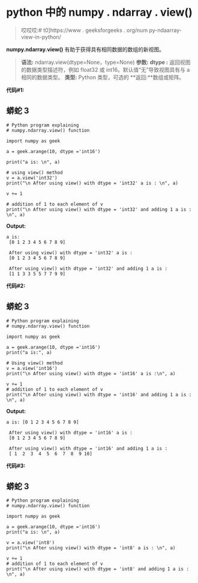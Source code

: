 # python 中的 numpy . ndarray . view()

> 哎哎哎:# t0]https://www . geeksforgeeks . org/num py-ndaarray-view-in-python/

**numpy.ndarray.view()** 有助于获得具有相同数据的数组的新视图。

> **语法:** ndarray.view(dtype=None，type=None)
> **参数:**
> **dtype :** 返回视图的数据类型描述符，例如 float32 或 int16。默认值“无”导致视图具有与 a 相同的数据类型。
> **类型:** Python 类型，可选的
> **返回:**数组或矩阵。

**代码#1:**

## 蟒蛇 3

```
# Python program explaining 
# numpy.ndarray.view() function

import numpy as geek

a = geek.arange(10, dtype ='int16')

print("a is: \n", a)

# using view() method
v = a.view('int32')
print("\n After using view() with dtype = 'int32' a is : \n", a)

v += 1

# addition of 1 to each element of v
print("\n After using view() with dtype = 'int32' and adding 1 a is : \n", a)
```

**Output:** 

```
a is: 
 [0 1 2 3 4 5 6 7 8 9]

 After using view() with dtype = 'int32' a is : 
 [0 1 2 3 4 5 6 7 8 9]

 After using view() with dtype = 'int32' and adding 1 a is : 
 [1 1 3 3 5 5 7 7 9 9]
```

**代码#2:**

## 蟒蛇 3

```
# Python program explaining 
# numpy.ndarray.view() function

import numpy as geek

a = geek.arange(10, dtype ='int16')
print("a is:", a)

# Using view() method
v = a.view('int16')
print("\n After using view() with dtype = 'int16' a is :\n", a)

v += 1
# addition of 1 to each element of v
print("\n After using view() with dtype = 'int16' and adding 1 a is : \n", a)
```

**Output:** 

```
a is: [0 1 2 3 4 5 6 7 8 9]

 After using view() with dtype = 'int16' a is :
 [0 1 2 3 4 5 6 7 8 9]

 After using view() with dtype = 'int16' and adding 1 a is : 
 [ 1  2  3  4  5  6  7  8  9 10]
```

**代码#3:**

## 蟒蛇 3

```
# Python program explaining 
# numpy.ndarray.view() function

import numpy as geek

a = geek.arange(10, dtype ='int16')
print("a is: \n", a)

v = a.view('int8')
print("\n After using view() with dtype = 'int8' a is : \n", a)

v += 1
# addition of 1 to each element of v
print("\n After using view() with dtype = 'int8' and adding 1 a is : \n", a)
```